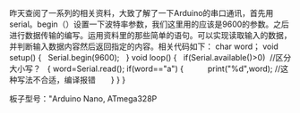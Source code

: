 昨天查阅了一系列的相关资料，大致了解了一下Arduino的串口通讯，首先用serial。begin（）设置一下波特率参数，我们这里用的应该是9600的参数。之后进行数据传输的编写。运用资料里的那些简单的语句。可以实现读取输入的数据，并判断输入数据内容然后返回指定的内容。相关代码如下：
char word；
void setup()
{
    Serial.begin(9600);  
}
void loop()
{
    if(Serial.available()>0)  //区分大小写？
    {
        word=Serial.read();
        if(word=="a")
        {
            print("%d",word);  //这种写法不合适，编译报错
        }
    }
}


板子型号："Arduino Nano, ATmega328P
